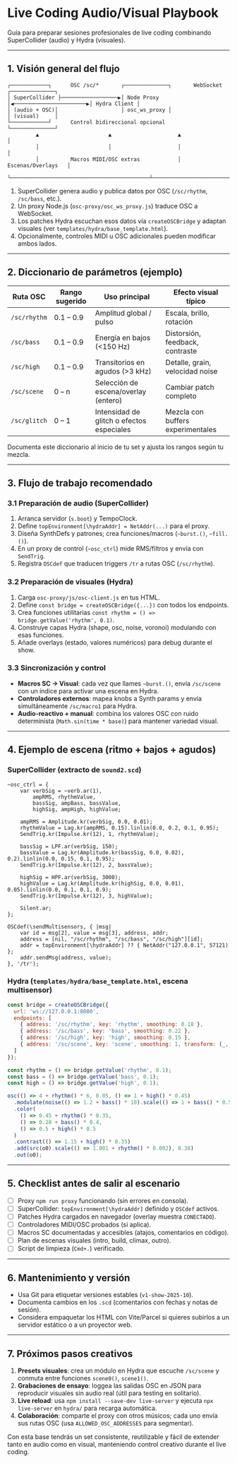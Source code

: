# Live Coding Audio/Visual Playbook

Guía para preparar sesiones profesionales de live coding combinando SuperCollider (audio) y Hydra (visuales).

---

## 1. Visión general del flujo

```
┌────────────┐      OSC /sc/*       ┌──────────────┐       WebSocket         ┌──────────────┐
│ SuperCollider ├──────────────────▶│ Node Proxy   │◀───────────────────────▶│ Hydra Client │
│ (audio + OSC)│                    │ osc_ws_proxy │                        │ (visual)     │
└────────────┘      Control bidireccional opcional                           └──────────────┘
         ▲                      ▲                     ▲                                │
         │                      │                     │                                │
         │          Macros MIDI/OSC extras            │             Escenas/Overlays   │
         └────────────────────────────────────────────┴────────────────────────────────┘
```

1. SuperCollider genera audio y publica datos por OSC (`/sc/rhythm`, `/sc/bass`, etc.).
2. Un proxy Node.js (`osc-proxy/osc_ws_proxy.js`) traduce OSC a WebSocket.
3. Los patches Hydra escuchan esos datos vía `createOSCBridge` y adaptan visuales (ver `templates/hydra/base_template.html`).
4. Opcionalmente, controles MIDI u OSC adicionales pueden modificar ambos lados.

---

## 2. Diccionario de parámetros (ejemplo)

| Ruta OSC     | Rango sugerido | Uso principal                             | Efecto visual típico              |
| ------------ | -------------- | ----------------------------------------- | --------------------------------- |
| `/sc/rhythm` | 0.1 – 0.9      | Amplitud global / pulso                   | Escala, brillo, rotación          |
| `/sc/bass`   | 0.1 – 0.9      | Energía en bajos (<150 Hz)                | Distorsión, feedback, contraste   |
| `/sc/high`   | 0.1 – 0.9      | Transitorios en agudos (>3 kHz)           | Detalle, grain, velocidad noise   |
| `/sc/scene`  | 0 – n          | Selección de escena/overlay (entero)      | Cambiar patch completo            |
| `/sc/glitch` | 0 – 1          | Intensidad de glitch o efectos especiales | Mezcla con buffers experimentales |

Documenta este diccionario al inicio de tu set y ajusta los rangos según tu mezcla.

---

## 3. Flujo de trabajo recomendado

### 3.1 Preparación de audio (SuperCollider)

1. Arranca servidor (`s.boot`) y TempoClock.
2. Define `topEnvironment[\hydraAddr] = NetAddr(...)` para el proxy.
3. Diseña SynthDefs y patrones; crea funciones/macros (`~burst.()`, `~fill.()`).
4. En un proxy de control (`~osc_ctrl`) mide RMS/filtros y envía con `SendTrig`.
5. Registra `OSCdef` que traducen triggers `/tr` a rutas OSC (`/sc/rhythm`).

### 3.2 Preparación de visuales (Hydra)

1. Carga `osc-proxy/js/osc-client.js` en tus HTML.
2. Define `const bridge = createOSCBridge({...})` con todos los endpoints.
3. Crea funciones utilitarias `const rhythm = () => bridge.getValue('rhythm', 0.1)`. 
4. Construye capas Hydra (shape, osc, noise, voronoi) modulando con esas funciones.
5. Añade overlays (estado, valores numéricos) para debug durante el show.

### 3.3 Sincronización y control

- **Macros SC → Visual**: cada vez que llames `~burst.()`, envía `/sc/scene` con un índice para activar una escena en Hydra.
- **Controladores externos**: mapea knobs a Synth params y envía simultáneamente `/sc/macro1` para Hydra.
- **Audio-reactivo + manual**: combina los valores OSC con ruido determinista (`Math.sin(time * base)`) para mantener variedad visual.

---

## 4. Ejemplo de escena (ritmo + bajos + agudos)

### SuperCollider (extracto de `sound2.scd`)

```supercollider
~osc_ctrl = {
    var verbSig = ~verb.ar(1),
        ampRMS, rhythmValue,
        bassSig, ampBass, bassValue,
        highSig, ampHigh, highValue;

    ampRMS = Amplitude.kr(verbSig, 0.0, 0.01);
    rhythmValue = Lag.kr(ampRMS, 0.15).linlin(0.0, 0.2, 0.1, 0.95);
    SendTrig.kr(Impulse.kr(12), 1, rhythmValue);

    bassSig = LPF.ar(verbSig, 150);
    bassValue = Lag.kr(Amplitude.kr(bassSig, 0.0, 0.02), 0.2).linlin(0.0, 0.15, 0.1, 0.95);
    SendTrig.kr(Impulse.kr(12), 2, bassValue);

    highSig = HPF.ar(verbSig, 3000);
    highValue = Lag.kr(Amplitude.kr(highSig, 0.0, 0.01), 0.05).linlin(0.0, 0.1, 0.1, 0.9);
    SendTrig.kr(Impulse.kr(12), 3, highValue);

    Silent.ar;
};

OSCdef(\sendMultisensors, { |msg|
    var id = msg[2], value = msg[3], address, addr;
    address = [nil, "/sc/rhythm", "/sc/bass", "/sc/high"][id];
    addr = topEnvironment[\hydraAddr] ?? { NetAddr("127.0.0.1", 57121) };
    addr.sendMsg(address, value);
}, '/tr');
```

### Hydra (`templates/hydra/base_template.html`, escena multisensor)

```javascript
const bridge = createOSCBridge({
  url: 'ws://127.0.0.1:8080',
  endpoints: [
    { address: '/sc/rhythm', key: 'rhythm', smoothing: 0.18 },
    { address: '/sc/bass', key: 'bass', smoothing: 0.22 },
    { address: '/sc/high', key: 'high', smoothing: 0.15 },
    { address: '/sc/scene', key: 'scene', smoothing: 1, transform: (_, raw) => Math.round(raw ?? 0) }
  ]
});

const rhythm = () => bridge.getValue('rhythm', 0.1);
const bass = () => bridge.getValue('bass', 0.1);
const high = () => bridge.getValue('high', 0.1);

osc(() => 4 + rhythm() * 6, 0.05, () => 1 + high() * 0.45)
  .modulate(noise(() => 1.2 + bass() * 10).scale(() => 1 + bass() * 0.5), () => high() * 0.4)
  .color(
    () => 0.45 + rhythm() * 0.35,
    () => 0.28 + bass() * 0.4,
    () => 0.5 + high() * 0.5
  )
  .contrast(() => 1.15 + high() * 0.35)
  .add(src(o0).scale(() => 1.001 + rhythm() * 0.002), 0.38)
  .out(o0);
```

---

## 5. Checklist antes de salir al escenario

- [ ] Proxy `npm run proxy` funcionando (sin errores en consola).
- [ ] SuperCollider: `topEnvironment[\hydraAddr]` definido y `OSCdef` activos.
- [ ] Patches Hydra cargados en navegador (overlay muestra `CONECTADO`).
- [ ] Controladores MIDI/OSC probados (si aplica).
- [ ] Macros SC documentadas y accesibles (atajos, comentarios en código).
- [ ] Plan de escenas visuales (intro, build, clímax, outro).
- [ ] Script de limpieza (`Cmd+.`) verificado.

---

## 6. Mantenimiento y versión

- Usa Git para etiquetar versiones estables (`v1-show-2025-10`).
- Documenta cambios en los `.scd` (comentarios con fechas y notas de sesión).
- Considera empaquetar los HTML con Vite/Parcel si quieres subirlos a un servidor estático o a un proyector web.

---

## 7. Próximos pasos creativos

1. **Presets visuales**: crea un módulo en Hydra que escuche `/sc/scene` y conmuta entre funciones `scene0()`, `scene1()`.
2. **Grabaciones de ensayo**: loggea las salidas OSC en JSON para reproducir visuales sin audio real (útil para testing en solitario).
3. **Live reload**: usa `npm install --save-dev live-server` y ejecuta `npx live-server` en `hydra/` para recarga automática.
4. **Colaboración**: comparte el proxy con otros músicos; cada uno envía sus rutas OSC (usa `ALLOWED_OSC_ADDRESSES` para segmentar).

Con esta base tendrás un set consistente, reutilizable y fácil de extender tanto en audio como en visual, manteniendo control creativo durante el live coding.

